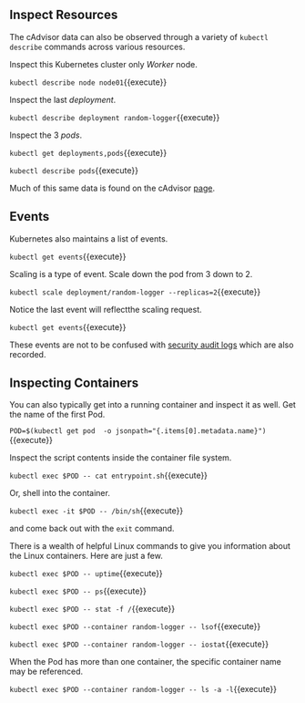 ## Inspect Resources ##

The cAdvisor data can also be observed through a variety of `kubectl describe` commands across various resources.

Inspect this Kubernetes cluster only _Worker_ node.

`kubectl describe node node01`{{execute}}

Inspect the last _deployment_.

`kubectl describe deployment random-logger`{{execute}}

Inspect the 3 _pods_.

`kubectl get deployments,pods`{{execute}}

`kubectl describe pods`{{execute}}

Much of this same data is found on the cAdvisor [page](`https://[[HOST_SUBDOMAIN]]-4194-[[KATACODA_HOST]].environments.katacoda.com/`{{execute}}).

## Events ##

Kubernetes also maintains a list of events.

`kubectl get events`{{execute}}

Scaling is a type of event. Scale down the pod from 3 down to 2.

`kubectl scale deployment/random-logger --replicas=2`{{execute}}

Notice the last event will reflectthe scaling request.

`kubectl get events`{{execute}}

These events are not to be confused with [security audit logs](https://kubernetes.io/docs/tasks/debug-application-cluster/audit/) which are also recorded.

## Inspecting Containers ##

You can also typically get into a running container and inspect it as well. Get the name of the first Pod.

`POD=$(kubectl get pod  -o jsonpath="{.items[0].metadata.name}")`{{execute}}

Inspect the script contents inside the container file system.

`kubectl exec $POD -- cat entrypoint.sh`{{execute}}

Or, shell into the container.

`kubectl exec -it $POD -- /bin/sh`{{execute}}

and come back out with the `exit` command.

There is a wealth of helpful Linux commands to give you information about the Linux containers. Here are just a few.

`kubectl exec $POD -- uptime`{{execute}}

`kubectl exec $POD -- ps`{{execute}}

`kubectl exec $POD -- stat -f /`{{execute}}

`kubectl exec $POD --container random-logger -- lsof`{{execute}}

`kubectl exec $POD --container random-logger -- iostat`{{execute}}

When the Pod has more than one container, the specific container name may be referenced.

`kubectl exec $POD --container random-logger -- ls -a -l`{{execute}}
